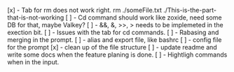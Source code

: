 [x] - Tab for rm does not work right. rm ./someFile.txt ./This-is-the-part-that-is-not-working
[ ] - Cd command should work like zoxide, need some DB for that, maybe Valkey?
[ ] - &&, &, >>, > needs to be implemeted in the exection bit.
[ ] - Issues with the tab for cd commands.
[ ] - Rabasing and merging in the prompt.
[ ] - alias and export file, like bashrc
[ ] - config file for the prompt
[x] - clean up of the file structure
[ ] - update readme and write some docs when the feature planing is done.
[ ] - Hightligh commands when in the input.